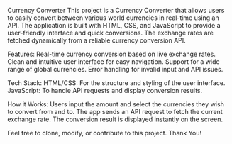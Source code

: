 Currency Converter
This project is a Currency Converter that allows users to easily convert between various world currencies in real-time using an API. The application is built with HTML, CSS, and JavaScript to provide a user-friendly interface and quick conversions. The exchange rates are fetched dynamically from a reliable currency conversion API.

Features:
Real-time currency conversion based on live exchange rates.
Clean and intuitive user interface for easy navigation.
Support for a wide range of global currencies.
Error handling for invalid input and API issues.

Tech Stack:
HTML/CSS: For the structure and styling of the user interface.
JavaScript: To handle API requests and display conversion results.

How it Works:
Users input the amount and select the currencies they wish to convert from and to.
The app sends an API request to fetch the current exchange rate.
The conversion result is displayed instantly on the screen.

Feel free to clone, modify, or contribute to this project. Thank You!
